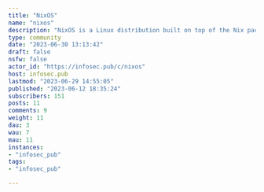 ```yaml
---
title: "NixOS" 
name: "nixos"
description: "NixOS is a Linux distribution built on top of the Nix package manager. Its declarative configuration allows reliable system upgrades via several official channels of stability and size.This community discusses NixOS, Nix, and everything related."
type: community
date: "2023-06-30 13:13:42"
draft: false
nsfw: false
actor_id: "https://infosec.pub/c/nixos"
host: infosec.pub
lastmod: "2023-06-29 14:55:05"
published: "2023-06-12 18:35:24"
subscribers: 151
posts: 11
comments: 9
weight: 11
dau: 3
wau: 7
mau: 11
instances:
- "infosec_pub"
tags: 
- "infosec_pub"

---
```

